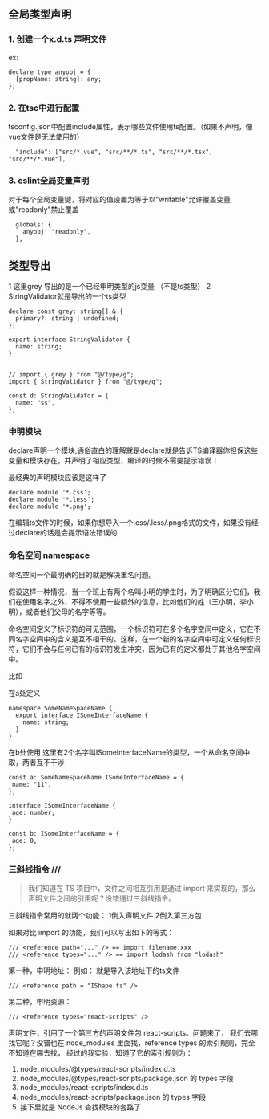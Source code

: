## 全局类型声明

### 1. 创建一个x.d.ts 声明文件

ex:
```
declare type anyobj = {
  [propName: string]: any;
};

```
### 2. 在tsc中进行配置

tsconfig.json中配置include属性，表示哪些文件使用ts配置。（如果不声明，像vue文件是无法使用的）
```
  "include": ["src/*.vue", "src/**/*.ts", "src/**/*.tsx", "src/**/*.vue"],
```

### 3. eslint全局变量声明

对于每个全局变量键，将对应的值设置为等于以"writable"允许覆盖变量或"readonly"禁止覆盖
```
  globals: {
    anyobj: "readonly",
  },
```

## 类型导出
1 这里grey 导出的是一个已经申明类型的js变量 （不是ts类型）
2 StringValidator就是导出的一个ts类型
```
declare const grey: string[] & {
  primary?: string | undefined;
};

export interface StringValidator {
  name: string;
}


// import { grey } from "@/type/g";
import { StringValidator } from "@/type/g";

const d: StringValidator = {
  name: "ss",
};

```

### 申明模块

declare声明一个模块,通俗直白的理解就是declare就是告诉TS编译器你担保这些变量和模块存在，并声明了相应类型，编译的时候不需要提示错误！

最经典的声明模块应该是这样了

```
declare module '*.css';
declare module '*.less';
declare module '*.png';

```
在编辑ts文件的时候，如果你想导入一个.css/.less/.png格式的文件，如果没有经过declare的话是会提示语法错误的


### 命名空间 namespace

命名空间一个最明确的目的就是解决重名问题。

假设这样一种情况，当一个班上有两个名叫小明的学生时，为了明确区分它们，我们在使用名字之外，不得不使用一些额外的信息，比如他们的姓（王小明，李小明），或者他们父母的名字等等。

命名空间定义了标识符的可见范围，一个标识符可在多个名字空间中定义，它在不同名字空间中的含义是互不相干的。这样，在一个新的名字空间中可定义任何标识符，它们不会与任何已有的标识符发生冲突，因为已有的定义都处于其他名字空间中。


比如

 在a处定义
```
namespace SomeNameSpaceName {
  export interface ISomeInterfaceName {
    name: string;
  }
}

```
 在b处使用
这里有2个名字叫ISomeInterfaceName的类型，一个从命名空间中取，两者互不干涉
 ```
const a: SomeNameSpaceName.ISomeInterfaceName = {
  name: "11",
};

interface ISomeInterfaceName {
  age: number;
}

const b: ISomeInterfaceName = {
  age: 0,
};

 ```

### 三斜线指令 ///

> 我们知道在 TS 项目中，文件之间相互引用是通过 import 来实现的，那么声明文件之间的引用呢？没错通过三斜线指令。


三斜线指令常用的就两个功能：
1倒入声明文件
2倒入第三方包

如果对比 import 的功能，我们可以写出如下的等式：
```
/// <reference path="..." /> == import filename.xxx
/// <reference types="..." /> == import lodash from "lodash"
```
第一种，申明地址：
例如： 就是导入该地址下的ts文件
```
/// <reference path = "IShape.ts" /> 
```
第二种，申明资源：
```
/// <reference types="react-scripts" />
```
声明文件，引用了一个第三方的声明文件包 react-scripts。问题来了， 我们去哪找它呢？没错也在 node_modules 里面找，reference types 的索引规则，完全不知道在哪去找， 经过的我实验，知道了它的索引规则为：
 
1. node_modules/@types/react-scripts/index.d.ts
2. node_modules/@types/react-scripts/package.json 的 types 字段
3. node_modules/react-scripts/index.d.ts
4. node_modules/react-scripts/package.json 的 types 字段
5. 接下里就是 NodeJs 查找模块的套路了
